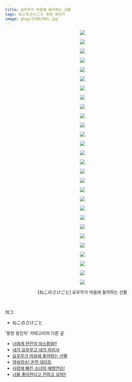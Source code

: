 ```yaml
---
title: 요우무가 마음에 들어하는 선물
tags: ねこのさけごと 동방_동인지
image: ghap/3709/001.jpg
---
```

<div class="article">
<p style="text-align: center; clear: none; float: none;"><img src="{{ site.nasurl }}/ghap/3709/001.jpg"/></p>
<p style="text-align: center; clear: none; float: none;"><img src="{{ site.nasurl }}/ghap/3709/002.jpg"/></p>
<p style="text-align: center; clear: none; float: none;"><img src="{{ site.nasurl }}/ghap/3709/003.jpg"/></p>
<p style="text-align: center; clear: none; float: none;"><img src="{{ site.nasurl }}/ghap/3709/004.jpg"/></p>
<p style="text-align: center; clear: none; float: none;"><img src="{{ site.nasurl }}/ghap/3709/005.jpg"/></p>
<p style="text-align: center; clear: none; float: none;"><img src="{{ site.nasurl }}/ghap/3709/006.jpg"/></p>
<p style="text-align: center; clear: none; float: none;"><img src="{{ site.nasurl }}/ghap/3709/007.jpg"/></p>
<p style="text-align: center; clear: none; float: none;"><img src="{{ site.nasurl }}/ghap/3709/008.jpg"/></p>
<p style="text-align: center; clear: none; float: none;"><img src="{{ site.nasurl }}/ghap/3709/009.jpg"/></p>
<p style="text-align: center; clear: none; float: none;"><img src="{{ site.nasurl }}/ghap/3709/010.jpg"/></p>
<p style="text-align: center; clear: none; float: none;"><img src="{{ site.nasurl }}/ghap/3709/011.jpg"/></p>
<p style="text-align: center; clear: none; float: none;"><img src="{{ site.nasurl }}/ghap/3709/012.jpg"/></p>
<p style="text-align: center; clear: none; float: none;"><img src="{{ site.nasurl }}/ghap/3709/013.jpg"/></p>
<p style="text-align: center; clear: none; float: none;"><img src="{{ site.nasurl }}/ghap/3709/014.jpg"/></p>
<p style="text-align: center; clear: none; float: none;"><img src="{{ site.nasurl }}/ghap/3709/015.jpg"/></p>
<p style="text-align: center; clear: none; float: none;"><img src="{{ site.nasurl }}/ghap/3709/016.jpg"/></p>
<p style="text-align: center; clear: none; float: none;"><img src="{{ site.nasurl }}/ghap/3709/017.jpg"/></p>
<p style="text-align: center; clear: none; float: none;"><img src="{{ site.nasurl }}/ghap/3709/018.jpg"/></p>
<p style="text-align: center; clear: none; float: none;"><img src="{{ site.nasurl }}/ghap/3709/019.jpg"/></p>
<p style="text-align: center; clear: none; float: none;"><img src="{{ site.nasurl }}/ghap/3709/020.jpg"/></p>
<p style="text-align: center; clear: none; float: none;"><img src="{{ site.nasurl }}/ghap/3709/021.jpg"/></p>
<p style="text-align: center; clear: none; float: none;"><img src="{{ site.nasurl }}/ghap/3709/022.jpg"/></p>
<p style="text-align: center; clear: none; float: none;"><img src="{{ site.nasurl }}/ghap/3709/023.jpg"/></p>
<p style="text-align: center; clear: none; float: none;"><img src="{{ site.nasurl }}/ghap/3709/024.jpg"/></p>
<p style="text-align: center; clear: none; float: none;"><img src="{{ site.nasurl }}/ghap/3709/025.jpg"/></p>
<p style="text-align: center; clear: none; float: none;"><img src="{{ site.nasurl }}/ghap/3709/026.jpg"/></p>
<p style="text-align: center; clear: none; float: none;"><img src="{{ site.nasurl }}/ghap/3709/027.jpg"/></p>
<p style="text-align: center; clear: none; float: none;"><img src="{{ site.nasurl }}/ghap/3709/028.jpg"/></p>
<p style="text-align: center; clear: none; float: none;">[ねこのさけごと] 요우무가 마음에 들어하는 선물</p>
<p><br/></p>
</div><div class="tagTrail">
<p>태그: </p>
<ul>
<li>ねこのさけごと</li>
</ul>
</div><div class="another">
<p>'동방 동인지' 카테고리의 다른 글</p>
<ul>
<li><a href="/2017-09-15-ghap_3720">너에게 한잔의 따스함을!!</a></li>
<li><a href="/2017-09-13-ghap_3710">내가 요우무고 네가 마리사</a></li>
<li><a href="/2017-09-13-ghap_3709">요우무가 마음에 들어하는 선물</a></li>
<li><a href="/2017-09-13-ghap_3708">약속엄수! 온천 데이트</a></li>
<li><a href="/2017-09-13-ghap_3707">사랑에 빠진 소녀의 예행연습!</a></li>
<li><a href="/2017-09-13-ghap_3706">너를 좋아한다고 전하고 싶어!!</a></li>
</ul>
</div><div class="cb_module cb_fluid">
<div class="cb_wrt cb_profile">
</div><!-- commentList close -->
</div>